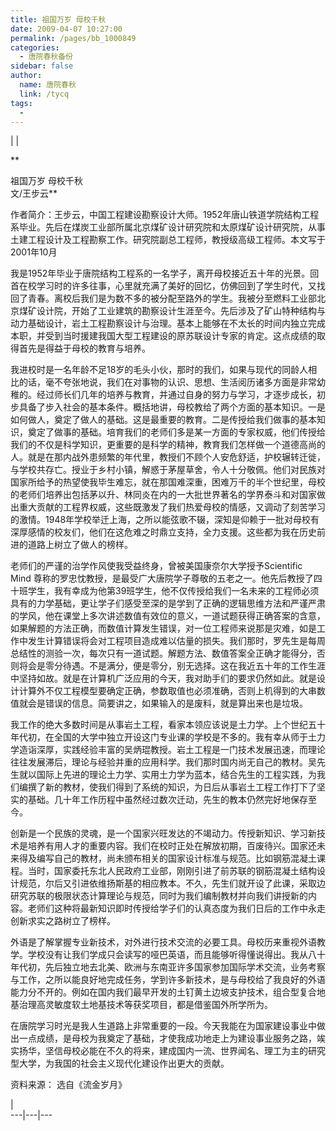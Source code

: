 ```yaml
---
title: 祖国万岁 母校千秋
date: 2009-04-07 10:27:00
permalink: /pages/bb_1000849
categories: 
  - 唐院春秋备份
sidebar: false
author: 
  name: 唐院春秋
  link: /tycq
tags: 
  - 
---
```


|  |

**  
  
祖国万岁 母校千秋  
文/王步云**

作者简介：王步云，中国工程建设勘察设计大师。1952年唐山铁道学院结构工程系毕业。先后在煤炭工业部所属北京煤矿设计研究院和太原煤矿设计研究院，从事土建工程设计及工程勘察工作。研究院副总工程师，教授级高级工程师。本文写于2001年10月

我是1952年毕业于唐院结构工程系的一名学子，离开母校接近五十年的光景。回首在校学习时的许多往事，心里就充满了美好的回忆，仿佛回到了学生时代，又找回了青春。离校后我们是为数不多的被分配至路外的学生。我被分至燃料工业部北京煤矿设计院，开始了工业建筑的勘察设计生涯至今。先后涉及了矿山特种结构与动力基础设计，岩土工程勘察设计与治理。基本上能够在不太长的时间内独立完成本职，并受到当时援建我国大型工程建设的原苏联设计专家的肯定。这点成绩的取得首先是得益于母校的教育与培养。

我进校时是一名年龄不足18岁的毛头小伙，那时的我们，如果与现代的同龄人相比的话，毫不夸张地说，我们在对事物的认识、思想、生活阅历诸多方面是非常幼稚的。经过师长们几年的培养与教育，并通过自身的努力与学习，才逐步成长，初步具备了步入社会的基本条件。概括地讲，母校教给了两个方面的基本知识。一是如何做人，奠定了做人的基础。这是最重要的教育。二是传授给我们做事的基本知识，奠定了做事的基础。培育我们的老师们多是某一方面的专家权威，他们传授给我们的不仅是科学知识，更重要的是科学的精神，教育我们怎样做一个道德高尚的人。就是在那内战外患频繁的年代里，教授们不顾个人安危舒适，护校辗转迁徙，与学校共存亡。授业于乡村小镇，解惑于茅屋草舍，令人十分敬佩。他们对民族对国家所给予的热望使我毕生难忘，就在那国难深重，困难万千的半个世纪里，母校的老师们培养出包括茅以升、林同炎在内的一大批世界著名的学界泰斗和对国家做出重大贡献的工程界权威，这些既激发了我们热爱母校的情感，又调动了刻苦学习的激情。1948年学校举迁上海，之所以能弦歌不辍，深知是仰赖于一批对母校有深厚感情的校友们，他们在这危难之时鼎立支持，全力支援。这些都为我在历史前进的道路上树立了做人的榜样。

老师们的严谨的治学作风使我受益终身，曾被美国康奈尔大学授予Scientific Mind
尊称的罗忠忱教授，是最受广大唐院学子尊敬的五老之一。他先后教授了四十班学生，我有幸成为他第39班学生，他不仅传授给我们一名未来的工程师必须具有的力学基础，更让学子们感受至深的是学到了正确的逻辑思维方法和严谨严肃的学风，他在课堂上多次讲述数值有效位的意义，一道试题获得正确答案的含意，如果解题的方法正确，而数值计算发生错误，对一位工程师来说那是灾难，如是工作中发生计算错误将会对工程项目造成难以估量的损失。我们那时，罗先生是每周总结性的测验一次，每次只有一道试题。解题方法、数值答案全正确才能得分，否则将会是零分待遇。不是满分，便是零分，别无选择。这在我近五十年的工作生涯中坚持如故。就是在计算机广泛应用的今天，我对助手们的要求仍然如此。就是设计计算外不仅工程模型要确定正确，参数取值也必须准确，否则上机得到的大串数值就会是错误的信息。简要讲之，如果输入的是废料，就是算出来也是垃圾。

我工作的绝大多数时间是从事岩土工程，看家本领应该说是土力学。上个世纪五十年代初，在全国的大学中独立开设这门专业课的学校是不多的。我有幸从师于土力学造诣深厚，实践经验丰富的吴炳琨教授。岩土工程是一门技术发展迅速，而理论往往发展滞后，理论与经验并重的应用科学。我们那时国内尚无自己的教材。吴先生就以国际上先进的理论土力学、实用土力学为蓝本，结合先生的工程实践，为我们编撰了新的教材，使我们得到了系统的知识，为日后从事岩土工程工作打下了坚实的基础。几十年工作历程中虽然经过数次迁动，先生的教本仍然完好地保存至今。

创新是一个民族的灵魂，是一个国家兴旺发达的不竭动力。传授新知识、学习新技术是培养有用人才的重要内容。我们在校时正处在解放初期，百废待兴。国家还未来得及编写自己的教材，尚未颁布相关的国家设计标准与规范。比如钢筋混凝土课程。当时，国家委托东北人民政府工业部，刚刚引进了前苏联的钢筋混凝土结构设计规范，尔后又引进依维扬斯基的相应教本。不久，先生们就开设了此课，采取边研究苏联的极限状态计算理论与规范，同时为我们编制教材并向我们讲授新的内容。老师们这种将最新知识即时传授给学子们的认真态度为我们日后的工作中永走创新求实之路树立了榜样。

外语是了解掌握专业新技术，对外进行技术交流的必要工具。母校历来重视外语教学。学校没有让我们学成只会读写的哑巴英语，而且能够听得懂说得出。我从八十年代初，先后独立地去北美、欧洲与东南亚许多国家参加国际学术交流，业务考察与工作，之所以能良好地完成任务，学到许多新技术，是与母校给了我良好的外语能力分不开的。例如在国内我们最早开发的土钉黄土边坡支护技术，组合型复合地基治理高灵敏度软土地基技术等获奖项目，都是借鉴国外所学所为。

在唐院学习时光是我人生道路上非常重要的一段。今天我能在为国家建设事业中做出一点成绩，是母校为我奠定了基础，才使我成功地走上为建设事业服务之路，竢实扬华，坚信母校必能在不久的将来，建成国内一流、世界闻名、理工为主的研究型大学，为我国的社会主义现代化建设作出更大的贡献。

资料来源： 选自《流金岁月》

|  
---|---|---